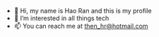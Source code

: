 - 👋 Hi, my name is Hao Ran and this is my profile
- 👀 I’m interested in all things tech 
- 📫 You can reach me at then_hr@hotmail.com

<!---
thr321456/thr321456 is a ✨ special ✨ repository because its `README.md` (this file) appears on your GitHub profile.
You can click the Preview link to take a look at your changes.
--->
